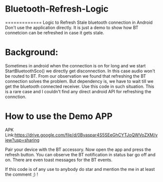 # Bluetooth-Refresh-Logic
=============
Logic to Refresh Stale bluetooth connection in Android
Don't use the application directly. It is just a demo to show how BT connetcion can be refreshed in case it gets stale.

Background:
=============
Sometimes in android when the connection is on for long and we start StartBluetoothSco() we directly get disconnection.
In this case audio won't be routed to BT. From our observation we found that refreshing the BT connection solves the problem.
But dependency is, we have to wait till we get the bluetooth connected receiver.
Use this code in such situation. This is a rare case and I couldn't find any direct android API for refreshing the connction.


How to use the Demo APP
=============
APK Link:https://drive.google.com/file/d/0Byaspar4S5SEeGhCYTJoQWVoZXM/view?usp=sharing

Pair your device with the BT accessory.
Now open the app and press the refresh button.
You can observe the BT notification in status bar go off and on. There are even toast messages for the BT events.

If this code is of any use to anybody do star and mention the me in at least the comment ;) !
